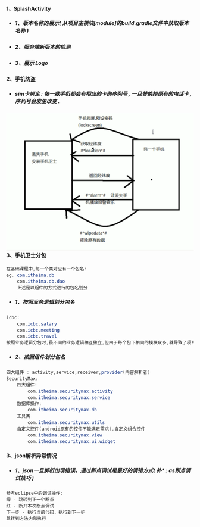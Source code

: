 #### 1、SplashActivity

* ##### 1、版本名称的展示\( 从项目主模块\[module\]的build.gradle文件中获取版本名称 \)
* ##### 2、服务端新版本的检测
* ##### 3、展示 Logo

#### 2、手机防盗

* ##### sim卡绑定 : 每一款手机都会有相应的卡的序列号 , 一旦替换掉原有的电话卡 , 序列号会发生改变 .

#### ![](/02.项目/01.手机卫士/assets/手机防盗需求分析.png)3、手机卫士分包

```java
在基础课程中,每一个类对应有一个包名:
eg. com.itheima.db
    com.itheima.db.dao
    上述是以组件的方式进行的包名划分
```

* ##### 1、按照业务逻辑划分包名

```java
icbc:
    com.icbc.salary
    com.icbc.meeting
    com.icbc.travel
按照业务逻辑分包时,虽不同的业务逻辑相互独立,但由于每个包下相同的模块众多,就导致了项目的体量过大.
```

* ##### 2、按照组件划分包名

```java
四大组件 : activity,service,receiver,provider(内容解析者)
SecurityMax:
    四大组件:
        com.itheima.securitymax.activity
        com.itheima.securitymax.service
    数据库操作:
        com.itheima.securitymax.db
    工具类
        com.itheima.securitymax.utils
    自定义控件(android原有的控件不能满足需求),自定义组合控件
        com.itheima.securitymax.view
        com.itheima.securitymax.ui.widget
```

#### 3、json解析异常情况

* ##### 1、json一旦解析出现错误，通过断点调试是最好的调错方式\( 补\* : as断点调试技巧 \)

```java
参考eclipse中的调试操作:
绿 - 跳转到下一个断点
红 - 断开本次断点调试
下一步 - 执行当前代码，执行到下一步
跳转到方法内部执行
```



